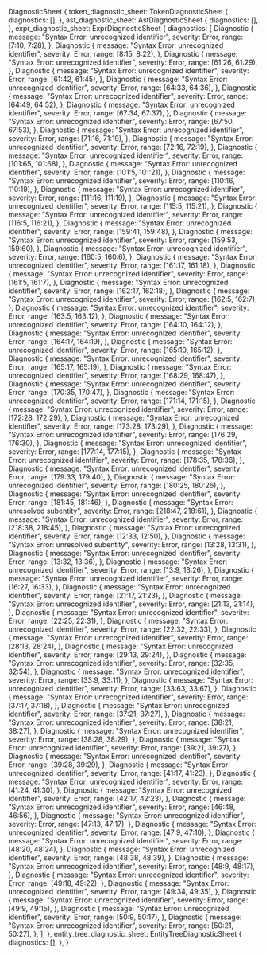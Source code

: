 DiagnosticSheet {
    token_diagnostic_sheet: TokenDiagnosticSheet {
        diagnostics: [],
    },
    ast_diagnostic_sheet: AstDiagnosticSheet {
        diagnostics: [],
    },
    expr_diagnostic_sheet: ExprDiagnosticSheet {
        diagnostics: [
            Diagnostic {
                message: "Syntax Error: unrecognized identifier",
                severity: Error,
                range: [7:10, 7:28),
            },
            Diagnostic {
                message: "Syntax Error: unrecognized identifier",
                severity: Error,
                range: [8:15, 8:22),
            },
            Diagnostic {
                message: "Syntax Error: unrecognized identifier",
                severity: Error,
                range: [61:26, 61:29),
            },
            Diagnostic {
                message: "Syntax Error: unrecognized identifier",
                severity: Error,
                range: [61:42, 61:45),
            },
            Diagnostic {
                message: "Syntax Error: unrecognized identifier",
                severity: Error,
                range: [64:33, 64:36),
            },
            Diagnostic {
                message: "Syntax Error: unrecognized identifier",
                severity: Error,
                range: [64:49, 64:52),
            },
            Diagnostic {
                message: "Syntax Error: unrecognized identifier",
                severity: Error,
                range: [67:34, 67:37),
            },
            Diagnostic {
                message: "Syntax Error: unrecognized identifier",
                severity: Error,
                range: [67:50, 67:53),
            },
            Diagnostic {
                message: "Syntax Error: unrecognized identifier",
                severity: Error,
                range: [71:16, 71:19),
            },
            Diagnostic {
                message: "Syntax Error: unrecognized identifier",
                severity: Error,
                range: [72:16, 72:19),
            },
            Diagnostic {
                message: "Syntax Error: unrecognized identifier",
                severity: Error,
                range: [101:65, 101:68),
            },
            Diagnostic {
                message: "Syntax Error: unrecognized identifier",
                severity: Error,
                range: [101:5, 101:21),
            },
            Diagnostic {
                message: "Syntax Error: unrecognized identifier",
                severity: Error,
                range: [110:16, 110:19),
            },
            Diagnostic {
                message: "Syntax Error: unrecognized identifier",
                severity: Error,
                range: [111:16, 111:19),
            },
            Diagnostic {
                message: "Syntax Error: unrecognized identifier",
                severity: Error,
                range: [115:5, 115:21),
            },
            Diagnostic {
                message: "Syntax Error: unrecognized identifier",
                severity: Error,
                range: [116:5, 116:21),
            },
            Diagnostic {
                message: "Syntax Error: unrecognized identifier",
                severity: Error,
                range: [159:41, 159:48),
            },
            Diagnostic {
                message: "Syntax Error: unrecognized identifier",
                severity: Error,
                range: [159:53, 159:60),
            },
            Diagnostic {
                message: "Syntax Error: unrecognized identifier",
                severity: Error,
                range: [160:5, 160:6),
            },
            Diagnostic {
                message: "Syntax Error: unrecognized identifier",
                severity: Error,
                range: [161:17, 161:18),
            },
            Diagnostic {
                message: "Syntax Error: unrecognized identifier",
                severity: Error,
                range: [161:5, 161:7),
            },
            Diagnostic {
                message: "Syntax Error: unrecognized identifier",
                severity: Error,
                range: [162:17, 162:18),
            },
            Diagnostic {
                message: "Syntax Error: unrecognized identifier",
                severity: Error,
                range: [162:5, 162:7),
            },
            Diagnostic {
                message: "Syntax Error: unrecognized identifier",
                severity: Error,
                range: [163:5, 163:12),
            },
            Diagnostic {
                message: "Syntax Error: unrecognized identifier",
                severity: Error,
                range: [164:10, 164:12),
            },
            Diagnostic {
                message: "Syntax Error: unrecognized identifier",
                severity: Error,
                range: [164:17, 164:19),
            },
            Diagnostic {
                message: "Syntax Error: unrecognized identifier",
                severity: Error,
                range: [165:10, 165:12),
            },
            Diagnostic {
                message: "Syntax Error: unrecognized identifier",
                severity: Error,
                range: [165:17, 165:19),
            },
            Diagnostic {
                message: "Syntax Error: unrecognized identifier",
                severity: Error,
                range: [168:29, 168:47),
            },
            Diagnostic {
                message: "Syntax Error: unrecognized identifier",
                severity: Error,
                range: [170:35, 170:47),
            },
            Diagnostic {
                message: "Syntax Error: unrecognized identifier",
                severity: Error,
                range: [171:14, 171:15),
            },
            Diagnostic {
                message: "Syntax Error: unrecognized identifier",
                severity: Error,
                range: [172:28, 172:29),
            },
            Diagnostic {
                message: "Syntax Error: unrecognized identifier",
                severity: Error,
                range: [173:28, 173:29),
            },
            Diagnostic {
                message: "Syntax Error: unrecognized identifier",
                severity: Error,
                range: [176:29, 176:30),
            },
            Diagnostic {
                message: "Syntax Error: unrecognized identifier",
                severity: Error,
                range: [177:14, 177:15),
            },
            Diagnostic {
                message: "Syntax Error: unrecognized identifier",
                severity: Error,
                range: [178:35, 178:36),
            },
            Diagnostic {
                message: "Syntax Error: unrecognized identifier",
                severity: Error,
                range: [179:33, 179:40),
            },
            Diagnostic {
                message: "Syntax Error: unrecognized identifier",
                severity: Error,
                range: [180:25, 180:26),
            },
            Diagnostic {
                message: "Syntax Error: unrecognized identifier",
                severity: Error,
                range: [181:45, 181:46),
            },
            Diagnostic {
                message: "Syntax Error: unresolved subentity",
                severity: Error,
                range: [218:47, 218:61),
            },
            Diagnostic {
                message: "Syntax Error: unrecognized identifier",
                severity: Error,
                range: [218:38, 218:45),
            },
            Diagnostic {
                message: "Syntax Error: unrecognized identifier",
                severity: Error,
                range: [12:33, 12:50),
            },
            Diagnostic {
                message: "Syntax Error: unresolved subentity",
                severity: Error,
                range: [13:28, 13:31),
            },
            Diagnostic {
                message: "Syntax Error: unrecognized identifier",
                severity: Error,
                range: [13:32, 13:36),
            },
            Diagnostic {
                message: "Syntax Error: unrecognized identifier",
                severity: Error,
                range: [13:9, 13:26),
            },
            Diagnostic {
                message: "Syntax Error: unrecognized identifier",
                severity: Error,
                range: [16:27, 16:33),
            },
            Diagnostic {
                message: "Syntax Error: unrecognized identifier",
                severity: Error,
                range: [21:17, 21:23),
            },
            Diagnostic {
                message: "Syntax Error: unrecognized identifier",
                severity: Error,
                range: [21:13, 21:14),
            },
            Diagnostic {
                message: "Syntax Error: unrecognized identifier",
                severity: Error,
                range: [22:25, 22:31),
            },
            Diagnostic {
                message: "Syntax Error: unrecognized identifier",
                severity: Error,
                range: [22:32, 22:33),
            },
            Diagnostic {
                message: "Syntax Error: unrecognized identifier",
                severity: Error,
                range: [28:13, 28:24),
            },
            Diagnostic {
                message: "Syntax Error: unrecognized identifier",
                severity: Error,
                range: [29:13, 29:24),
            },
            Diagnostic {
                message: "Syntax Error: unrecognized identifier",
                severity: Error,
                range: [32:35, 32:54),
            },
            Diagnostic {
                message: "Syntax Error: unrecognized identifier",
                severity: Error,
                range: [33:9, 33:11),
            },
            Diagnostic {
                message: "Syntax Error: unrecognized identifier",
                severity: Error,
                range: [33:63, 33:67),
            },
            Diagnostic {
                message: "Syntax Error: unrecognized identifier",
                severity: Error,
                range: [37:17, 37:18),
            },
            Diagnostic {
                message: "Syntax Error: unrecognized identifier",
                severity: Error,
                range: [37:21, 37:27),
            },
            Diagnostic {
                message: "Syntax Error: unrecognized identifier",
                severity: Error,
                range: [38:21, 38:27),
            },
            Diagnostic {
                message: "Syntax Error: unrecognized identifier",
                severity: Error,
                range: [38:28, 38:29),
            },
            Diagnostic {
                message: "Syntax Error: unrecognized identifier",
                severity: Error,
                range: [39:21, 39:27),
            },
            Diagnostic {
                message: "Syntax Error: unrecognized identifier",
                severity: Error,
                range: [39:28, 39:29),
            },
            Diagnostic {
                message: "Syntax Error: unrecognized identifier",
                severity: Error,
                range: [41:17, 41:23),
            },
            Diagnostic {
                message: "Syntax Error: unrecognized identifier",
                severity: Error,
                range: [41:24, 41:30),
            },
            Diagnostic {
                message: "Syntax Error: unrecognized identifier",
                severity: Error,
                range: [42:17, 42:23),
            },
            Diagnostic {
                message: "Syntax Error: unrecognized identifier",
                severity: Error,
                range: [46:48, 46:56),
            },
            Diagnostic {
                message: "Syntax Error: unrecognized identifier",
                severity: Error,
                range: [47:13, 47:17),
            },
            Diagnostic {
                message: "Syntax Error: unrecognized identifier",
                severity: Error,
                range: [47:9, 47:10),
            },
            Diagnostic {
                message: "Syntax Error: unrecognized identifier",
                severity: Error,
                range: [48:20, 48:24),
            },
            Diagnostic {
                message: "Syntax Error: unrecognized identifier",
                severity: Error,
                range: [48:38, 48:39),
            },
            Diagnostic {
                message: "Syntax Error: unrecognized identifier",
                severity: Error,
                range: [48:9, 48:17),
            },
            Diagnostic {
                message: "Syntax Error: unrecognized identifier",
                severity: Error,
                range: [49:18, 49:22),
            },
            Diagnostic {
                message: "Syntax Error: unrecognized identifier",
                severity: Error,
                range: [49:34, 49:35),
            },
            Diagnostic {
                message: "Syntax Error: unrecognized identifier",
                severity: Error,
                range: [49:9, 49:15),
            },
            Diagnostic {
                message: "Syntax Error: unrecognized identifier",
                severity: Error,
                range: [50:9, 50:17),
            },
            Diagnostic {
                message: "Syntax Error: unrecognized identifier",
                severity: Error,
                range: [50:21, 50:27),
            },
        ],
    },
    entity_tree_diagnostic_sheet: EntityTreeDiagnosticSheet {
        diagnostics: [],
    },
}